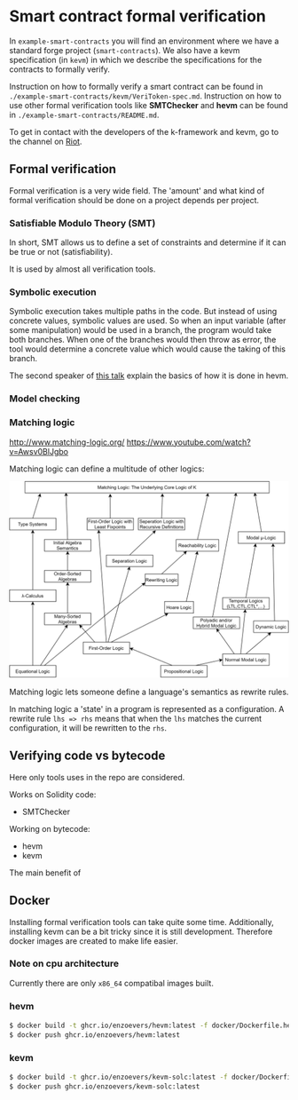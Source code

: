 # Smart contract formal verification

In `example-smart-contracts` you will find an environment where we have a standard forge project (`smart-contracts`). We also have a kevm specification (in `kevm`) in which we describe the specifications for the contracts to formally verify.

Instruction on how to formally verify a smart contract can be found in `./example-smart-contracts/kevm/VeriToken-spec.md`.
Instruction on how to use other formal verification tools like **SMTChecker** and **hevm** can be found in `./example-smart-contracts/README.md`.

To get in contact with the developers of the k-framework and kevm, go to the channel on [Riot](https://riot.im/app/#/room/#k:matrix.org).

## Formal verification

Formal verification is a very wide field. The 'amount' and what kind of formal verification should be done on a project depends per project.

### Satisfiable Modulo Theory (SMT)
In short, SMT allows us to define a set of constraints and determine if it can be true or not (satisfiability).

It is used by almost all verification tools.

### Symbolic execution
Symbolic execution takes multiple paths in the code. But instead of using concrete values, symbolic values are used. So when an input variable (after some manipulation) would be used in a branch, the program would take both branches. When one of the branches would then throw as error, the tool would determine a concrete value which would cause the taking of this branch.

The second speaker of [this talk](https://youtu.be/RunMhlTtdKw?t=2033) explain the basics of how it is done in hevm.

### Model checking

### Matching logic
http://www.matching-logic.org/
https://www.youtube.com/watch?v=Awsv0BlJgbo

Matching logic can define a multitude of other logics:

<img src="./img/matching-logics.png" witdth=80%>

Matching logic lets someone define a language's semantics as rewrite rules.

In matching logic a 'state' in a program is represented as a configuration. A rewrite rule `lhs => rhs` means that when the `lhs` matches the current configuration, it will be rewritten to the `rhs`.

## Verifying code vs bytecode
Here only tools uses in the repo are considered.

Works on Solidity code:
- SMTChecker

Working on bytecode:
- hevm
- kevm

The main benefit of 

## Docker

Installing formal verification tools can take quite some time. Additionally, installing kevm can be a bit tricky since it is still development. Therefore docker images are created to make life easier.

### Note on cpu architecture

Currently there are only `x86_64` compatibal images built.

### hevm
```bash
$ docker build -t ghcr.io/enzoevers/hevm:latest -f docker/Dockerfile.hevm .
$ docker push ghcr.io/enzoevers/hevm:latest
```

### kevm
```bash
$ docker build -t ghcr.io/enzoevers/kevm-solc:latest -f docker/Dockerfile.kevm .
$ docker push ghcr.io/enzoevers/kevm-solc:latest
```
